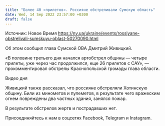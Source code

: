 ```yaml
---
title: "Более 40 «прилетов». Россияне обстреливали Сумскую область"
date: Wed, 14 Sep 2022 23:57:00 +0300
draft: false
---
```

Источник: Новое Время https://nv.ua/ukraine/events/rossiyane-obstrelivali-sumskuyu-oblast-50270090.html


 Об этом сообщил глава Сумской ОВА Дмитрий Живицкий.

«В половине третьего дня начался артобстрел общины — четыре прилеты, уже через час продолжился, еще 26 прилетов с САУ», — прокомментировал обстрелы Краснопольской громады глава области.

 Видео дня   

Живицкий также рассказал, что россияне обстреляли Хотинскую общину. Били из минометов и пулеметов, в результате чего вражеским огнем повреждены два частных здания, занялся пожар.

В результате обстрелов жертв и пострадавших нет.

Присоединяйтесь к нам в соцсетях Facebook, Telegram и Instagram.
